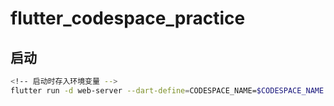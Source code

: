 # flutter_codespace_practice

## 启动

```bash
<!-- 启动时存入环境变量 -->
flutter run -d web-server --dart-define=CODESPACE_NAME=$CODESPACE_NAME
```